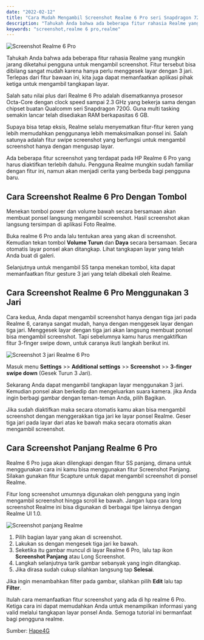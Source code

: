 ```yaml
---
date: "2022-02-12"
title: "Cara Mudah Mengambil Screenshot Realme 6 Pro seri Snapdragon 720G"
description: "Tahukah Anda bahwa ada beberapa fitur rahasia Realme yang mungkin jarang diketahui pengguna untuk mengambil screenshot. Fitur tersebut bisa dibilang sangat mudah karena hanya perlu menggesek layar dengan 3 jari."
keywords: "screenshot,realme 6 pro,realme"
---
```


![Screenshot Realme 6 Pro](/cara-mudah-mengambil-screenshot-realme-6-pro-seri-snapdragon-720g/screenshot-realme-6-pro.webp)

Tahukah Anda bahwa ada beberapa fitur rahasia Realme yang mungkin jarang diketahui pengguna untuk mengambil screenshot. Fitur tersebut bisa dibilang sangat mudah karena hanya perlu menggesek layar dengan 3 jari. Terlepas dari fitur bawaan ini, kita juga dapat memanfaatkan aplikasi pihak ketiga untuk mengambil tangkapan layar.

Salah satu nilai plus dari Realme 6 Pro adalah disematkannya prosesor Octa-Core dengan clock speed sampai 2.3 GHz yang bekerja sama dengan chipset buatan Qualcomm seri Snapdragon 720G. Guna multi tasking semakin lancar telah disediakan RAM berkapasitas 6 GB.

Supaya bisa tetap eksis, Realme selalu menyematkan fitur-fitur keren yang lebih memudahkan penggunanya lebih memaksimalkan ponsel ini. Salah satunya adalah fitur swipe screenshot yang berfungsi untuk mengambil screenshot hanya dengan mengusap layar.

Ada beberapa fitur screenshot yang terdapat pada HP Realme 6 Pro yang harus diaktifkan terlebih dahulu. Pengguna Realme mungkin sudah familiar dengan fitur ini, namun akan menjadi cerita yang berbeda bagi pengguna baru.

## Cara Screenshot Realme 6 Pro Dengan Tombol
Menekan tombol power dan volume bawah secara bersamaan akan membuat ponsel langsung mengambil screenshot. Hasil screenshot akan langsung tersimpan di aplikasi Foto Realme.

Buka realme 6 Pro anda lalu tentukan area yang akan di screenshot. Kemudian tekan tombol **Volume Turun** dan **Daya** secara bersamaan. Secara otomatis layar ponsel akan ditangkap. Lihat tangkapan layar yang telah Anda buat di galeri.

Selanjutnya untuk mengambil SS tanpa menekan tombol, kita dapat memanfaatkan fitur gesture 3 jari yang telah dibekali oleh Realme.

## Cara Screenshot Realme 6 Pro Menggunakan 3 Jari
Cara kedua, Anda dapat mengambil screenshot hanya dengan tiga jari pada Realme 6, caranya sangat mudah, hanya dengan menggesek layar dengan tiga jari. Menggesek layar dengan tiga jari akan langsung membuat ponsel bisa mengambil screenshot. Tapi sebelumnya kamu harus mengaktifkan fitur 3-finger swipe down, untuk caranya ikuti langkah berikut ini.

![Screenshot 3 jari Realme 6 Pro](/cara-mudah-mengambil-screenshot-realme-6-pro-seri-snapdragon-720g/screenshot-3-jari.jpg)

Masuk menu **Settings** >> **Additional settings** >> **Screenshot** >> **3-finger swipe down** (Gesek Turun 3 Jari).

Sekarang Anda dapat mengambil tangkapan layar menggunakan 3 jari. Kemudian ponsel akan berkedip dan mengeluarkan suara kamera. jika Anda ingin berbagi gambar dengan teman-teman Anda, pilih Bagikan.

Jika sudah diaktifkan maka secara otomatis kamu akan bisa mengambil screenshot dengan menggerakkan tiga jari ke layar ponsel Realme. Geser tiga jari pada layar dari atas ke bawah maka secara otomatis akan mengambil screenshot.

## Cara Screenshot Panjang Realme 6 Pro
Realme 6 Pro juga akan dilengkapi dengan fitur SS panjang, dimana untuk menggunakan cara ini kamu bisa menggunakan fitur Screenshot Panjang. Silakan gunakan fitur Scapture untuk dapat mengambil screenshot di ponsel Realme.

Fitur long screenshot umumnya digunakan oleh pengguna yang ingin mengambil screenshot hingga scroll ke bawah. Jangan lupa cara long screenshot Realme ini bisa digunakan di berbagai tipe lainnya dengan Realme UI 1.0.

![Screenshot panjang Realme](/cara-mudah-mengambil-screenshot-realme-6-pro-seri-snapdragon-720g/screenshot-panjang-realme.jpg)

1. Pilih bagian layar yang akan di screenshot.
1. Lakukan ss dengan mengesek tiga jari ke bawah.
1. Seketika itu gambar muncul di layar Realme 6 Pro, lalu tap ikon **Screenshot Panjang** atau Long Screenshot.
1. Langkah selanjutnya tarik gambar sebanyak yang ingin ditangkap.
1. Jika dirasa sudah cukup silahkan langsung tap **Selesai**.

Jika ingin menambahkan filter pada gambar, silahkan pilih **Edit** lalu tap **Filter**.

Itulah cara memanfaatkan fitur screenshot yang ada di hp realme 6 Pro. Ketiga cara ini dapat memudahkan Anda untuk menampilkan informasi yang valid melalui tangkapan layar ponsel Anda. Semoga tutorial ini bermanfaat bagi pengguna realme.

Sumber: [Hape4G](https://hape4g.com/)